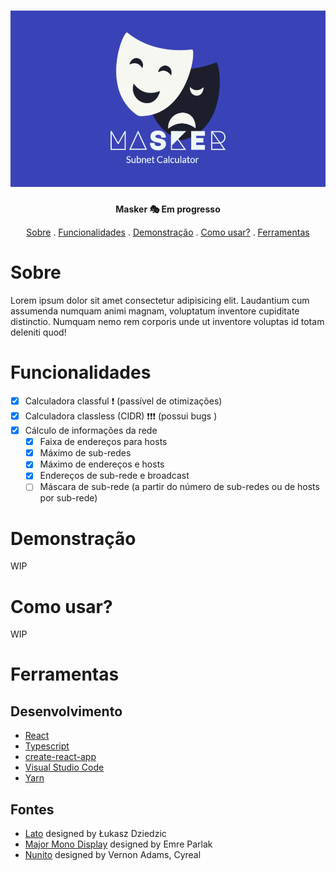 <h1 align="center">
    <img src="github/masker-banner.png" alt="Masker Banner" />
</h1>

<p align="center"><strong>Masker 🎭 Em progresso</strong></p>
<p align="center">
    <a href="#sobre">Sobre</a> .
    <a href="#funcionalidades">Funcionalidades</a> .
    <a href="#demonstração">Demonstração</a> .
    <a href="#como-usar">Como usar?</a> .
    <a href="#ferramentas">Ferramentas</a>
</p>

# Sobre

Lorem ipsum dolor sit amet consectetur adipisicing elit. Laudantium cum assumenda numquam animi magnam, voluptatum inventore cupiditate distinctio. Numquam nemo rem corporis unde ut inventore voluptas id totam deleniti quod!

# Funcionalidades

- [x] Calculadora classful ❗ (passível de otimizações)
- [x] Calculadora classless (CIDR) ❗❗❗ (possui bugs )
- [x] Cálculo de informações da rede
	- [x] Faixa de endereços para hosts
	- [x] Máximo de sub-redes
	- [x] Máximo de endereços e hosts
	- [x] Endereços de sub-rede e broadcast
	- [ ] Máscara de sub-rede (a partir do número de sub-redes ou de hosts por sub-rede) 

# Demonstração

WIP

# Como usar?

WIP

# Ferramentas

## Desenvolvimento

- [React](https://reactjs.org/)
- [Typescript](https://www.typescriptlang.org/)
- [create-react-app](https://create-react-app.dev/)
- [Visual Studio Code](https://code.visualstudio.com/)
- [Yarn](https://yarnpkg.com/)

## Fontes

- [Lato](https://fonts.google.com/specimen/Lato) designed by Łukasz Dziedzic
- [Major Mono Display](https://fonts.google.com/specimen/Major+Mono+Display) designed by Emre Parlak
- [Nunito](https://fonts.google.com/specimen/Nunito) designed by Vernon Adams, Cyreal